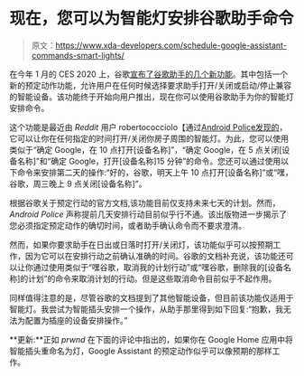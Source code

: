 # 现在，您可以为智能灯安排谷歌助手命令

> 原文：<https://www.xda-developers.com/schedule-google-assistant-commands-smart-lights/>

在今年 1 月的 CES 2020 上，谷歌[宣布了谷歌助手的几个新功能](https://www.xda-developers.com/google-assistant-household-notes-smart-displays-command-scheduling-more/)。其中包括一个新的预定动作功能，允许用户在任何时候选择要求助手打开/关闭或启动/停止兼容的智能设备。该功能终于开始向用户推出，现在你可以使用谷歌助手为你的智能灯安排命令。

这个功能是最近由 *Reddit* 用户 robertococciolo【通过[Android Police发现的](https://www.androidpolice.com/2020/11/22/google-assistant-now-knows-how-schedule-lights-on-or-off/)，它可以让你在任何指定的时间打开/关闭你房子周围的智能灯。为此，您可以使用类似于“确定 Google，在 10 点打开[设备名称]”，“确定 Google，在 5 点关闭[设备名称]”和“确定 Google，打开[设备名称]15 分钟”的命令。您还可以通过使用以下命令来安排第二天的操作:“好的，谷歌，明天上午 10 点打开[设备名称]”或“嘿，谷歌，周三晚上 9 点关闭[设备名称]”。

根据谷歌关于预定行动的官方文档,该功能目前仅支持未来七天的计划。然而， *Android Police* 声称提前几天安排行动目前似乎行不通。该出版物进一步揭示了您必须指定预定动作的确切时间，或者助手确认命令而不要求澄清。

然而，如果你要求助手在日出或日落时打开/关闭灯，该功能似乎可以按预期工作，因为它可以在安排行动之前确认准确的时间。谷歌的文档补充说，该功能还可以让你通过使用类似于“嘿谷歌，取消我的计划行动”或“嘿谷歌，删除我的[设备名称]的计划”的命令来取消计划的行动。但是这些取消命令目前似乎不起作用。

同样值得注意的是，尽管谷歌的文档提到了其他智能设备，但目前该功能仅适用于智能灯。我尝试为智能插头安排一个操作，从助手那里得到如下回复:“抱歉，我无法为配置为插座的设备安排操作。”

**更新:**正如 *prwnd* 在下面的评论中指出的，如果你在 Google Home 应用中将智能插头重命名为灯，Google Assistant 的预定动作似乎可以像预期的那样工作。